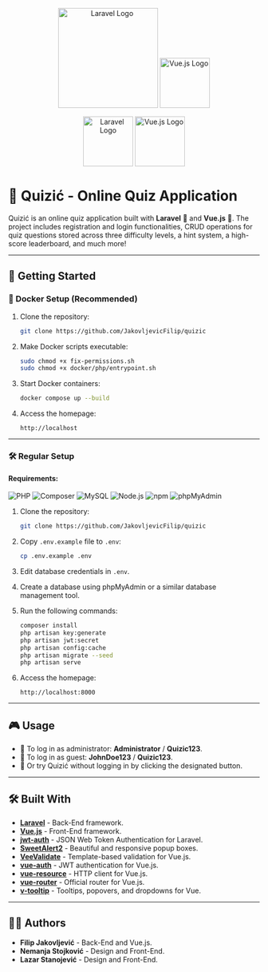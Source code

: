 <p align="center">
  <img src="https://laravel.com/img/logotype.min.svg" alt="Laravel Logo" width="200">
  <img src="https://vuejs.org/images/logo.png" alt="Vue.js Logo" width="100">
</p>

<p align="center">
  <img src="https://img.shields.io/badge/Laravel-FF2D20?style=for-the-badge&logo=laravel&logoColor=white" alt="Laravel Logo" width="100">
  <img src="https://img.shields.io/badge/Vue.js-35495E?style=for-the-badge&logo=vue.js&logoColor=4FC08D" alt="Vue.js Logo" width="100">
</p>

# 🧩 Quizić - Online Quiz Application

Quizić is an online quiz application built with **Laravel** 🐘 and **Vue.js** 🖖. The project includes registration and login functionalities, CRUD operations for quiz questions stored across three difficulty levels, a hint system, a high-score leaderboard, and much more!

---

## 🚀 Getting Started

### 🐳 Docker Setup (Recommended)

1. Clone the repository:
   ```bash
   git clone https://github.com/JakovljevicFilip/quizic
   ```

2. Make Docker scripts executable:
   ```bash
   sudo chmod +x fix-permissions.sh
   sudo chmod +x docker/php/entrypoint.sh
   ```

3. Start Docker containers:
   ```bash
   docker compose up --build
   ```

4. Access the homepage:
   ```
   http://localhost
   ```

---

### 🛠️ Regular Setup

#### Requirements:

![PHP](https://img.shields.io/badge/PHP-%3E=7.4-blue?logo=php&logoColor=white)
![Composer](https://img.shields.io/badge/Composer-%3E=2.x-blue?logo=composer&logoColor=white)
![MySQL](https://img.shields.io/badge/MySQL-%3E=5.7-blue?logo=mysql&logoColor=white)
![Node.js](https://img.shields.io/badge/Node.js-12.x%20to%2014.x-brightgreen?logo=node.js&logoColor=white)
![npm](https://img.shields.io/badge/npm-%E2%9C%94-red?logo=npm&logoColor=white)
![phpMyAdmin](https://img.shields.io/badge/phpMyAdmin-Optional-orange)

1. Clone the repository:
   ```bash
   git clone https://github.com/JakovljevicFilip/quizic
   ```

2. Copy `.env.example` file to `.env`:
   ```bash
   cp .env.example .env
   ```

3. Edit database credentials in `.env`.

4. Create a database using phpMyAdmin or a similar database management tool.

5. Run the following commands:
   ```bash
   composer install
   php artisan key:generate
   php artisan jwt:secret
   php artisan config:cache
   php artisan migrate --seed
   php artisan serve
   ```

6. Access the homepage:
   ```
   http://localhost:8000
   ```

---

## 🎮 Usage

- 🔐 To log in as administrator: **Administrator** / **Quizic123**.
- 👤 To log in as guest: **JohnDoe123** / **Quizic123**.
- 🚪 Or try Quizić without logging in by clicking the designated button.

---

## 🛠 Built With

- **[Laravel](https://laravel.com/)** - Back-End framework.
- **[Vue.js](https://vuejs.org/)** - Front-End framework.
- **[jwt-auth](https://github.com/tymondesigns/jwt-auth)** - JSON Web Token Authentication for Laravel.
- **[SweetAlert2](https://sweetalert2.github.io)** - Beautiful and responsive popup boxes.
- **[VeeValidate](https://github.com/baianat/vee-validate)** - Template-based validation for Vue.js.
- **[vue-auth](https://github.com/websanova/vue-auth)** - JWT authentication for Vue.js.
- **[vue-resource](https://github.com/pagekit/vue-resource)** - HTTP client for Vue.js.
- **[vue-router](https://github.com/vuejs/vue-router)** - Official router for Vue.js.
- **[v-tooltip](https://github.com/Akryum/v-tooltip)** - Tooltips, popovers, and dropdowns for Vue.

---

## 🧑‍💻 Authors

- **Filip Jakovljević** - Back-End and Vue.js.
- **Nemanja Stojković** - Design and Front-End.
- **Lazar Stanojević** - Design and Front-End.
